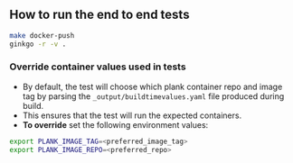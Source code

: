 ## How to run the end to end tests
```bash
make docker-push
ginkgo -r -v .
```

### Override container values used in tests
- By default, the test will choose which plank container repo and image tag by parsing the `_output/buildtimevalues.yaml` file produced during build.
- This ensures that the test will run the expected containers.
- **To override** set the following environment values:
```bash
export PLANK_IMAGE_TAG=<preferred_image_tag>
export PLANK_IMAGE_REPO=<preferred_repo>
```
